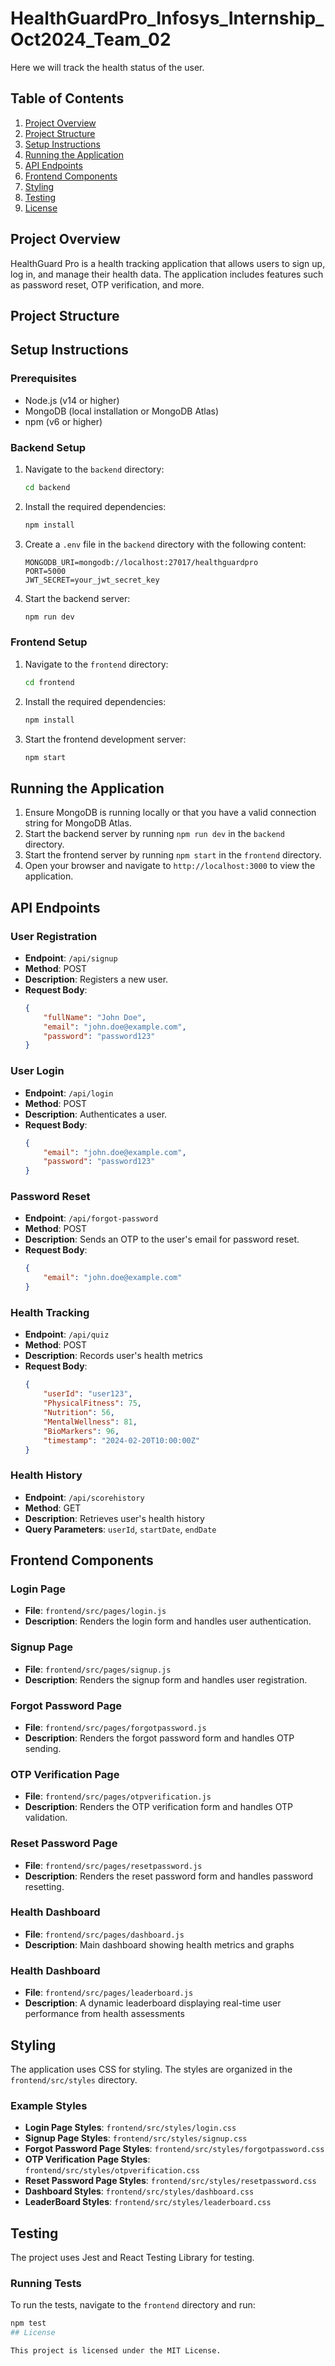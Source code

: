 # HealthGuardPro_Infosys_Internship_Oct2024_Team_02

Here we will track the health status of the user.

## Table of Contents

1. [Project Overview](#project-overview)
2. [Project Structure](#project-structure)
3. [Setup Instructions](#setup-instructions)
4. [Running the Application](#running-the-application)
5. [API Endpoints](#api-endpoints)
6. [Frontend Components](#frontend-components)
7. [Styling](#styling)
8. [Testing](#testing)
9. [License](#license)

## Project Overview

HealthGuard Pro is a health tracking application that allows users to sign up, log in, and manage their health data. The application includes features such as password reset, OTP verification, and more.

## Project Structure

## Setup Instructions

### Prerequisites

- Node.js (v14 or higher)
- MongoDB (local installation or MongoDB Atlas)
- npm (v6 or higher)

### Backend Setup

1. Navigate to the `backend` directory:

    ```sh
    cd backend
    ```

2. Install the required dependencies:

    ```sh
    npm install
    ```

3. Create a `.env` file in the `backend` directory with the following content:

    ```plaintext
    MONGODB_URI=mongodb://localhost:27017/healthguardpro
    PORT=5000
    JWT_SECRET=your_jwt_secret_key
    ```

4. Start the backend server:

    ```sh
    npm run dev
    ```

### Frontend Setup

1. Navigate to the `frontend` directory:

    ```sh
    cd frontend
    ```

2. Install the required dependencies:

    ```sh
    npm install
    ```

3. Start the frontend development server:

    ```sh
    npm start
    ```

## Running the Application

1. Ensure MongoDB is running locally or that you have a valid connection string for MongoDB Atlas.
2. Start the backend server by running `npm run dev` in the `backend` directory.
3. Start the frontend server by running `npm start` in the `frontend` directory.
4. Open your browser and navigate to `http://localhost:3000` to view the application.

## API Endpoints

### User Registration

- **Endpoint**: `/api/signup`
- **Method**: POST
- **Description**: Registers a new user.
- **Request Body**:
    ```json
    {
        "fullName": "John Doe",
        "email": "john.doe@example.com",
        "password": "password123"
    }
    ```

### User Login

- **Endpoint**: `/api/login`
- **Method**: POST
- **Description**: Authenticates a user.
- **Request Body**:
    ```json
    {
        "email": "john.doe@example.com",
        "password": "password123"
    }
    ```

### Password Reset

- **Endpoint**: `/api/forgot-password`
- **Method**: POST
- **Description**: Sends an OTP to the user's email for password reset.
- **Request Body**:
    ```json
    {
        "email": "john.doe@example.com"
    }
    ```

### Health Tracking

- **Endpoint**: `/api/quiz`
- **Method**: POST
- **Description**: Records user's health metrics
- **Request Body**:
    ```json
    {
        "userId": "user123",
        "PhysicalFitness": 75,
        "Nutrition": 56,
        "MentalWellness": 81,
        "BioMarkers": 96,
        "timestamp": "2024-02-20T10:00:00Z"
    }
    ```

### Health History

- **Endpoint**: `/api/scorehistory`
- **Method**: GET
- **Description**: Retrieves user's health history
- **Query Parameters**: `userId`, `startDate`, `endDate`

## Frontend Components

### Login Page

- **File**: `frontend/src/pages/login.js`
- **Description**: Renders the login form and handles user authentication.

### Signup Page

- **File**: `frontend/src/pages/signup.js`
- **Description**: Renders the signup form and handles user registration.

### Forgot Password Page

- **File**: `frontend/src/pages/forgotpassword.js`
- **Description**: Renders the forgot password form and handles OTP sending.

### OTP Verification Page

- **File**: `frontend/src/pages/otpverification.js`
- **Description**: Renders the OTP verification form and handles OTP validation.

### Reset Password Page

- **File**: `frontend/src/pages/resetpassword.js`
- **Description**: Renders the reset password form and handles password resetting.

### Health Dashboard

- **File**: `frontend/src/pages/dashboard.js`
- **Description**: Main dashboard showing health metrics and graphs

### Health Dashboard

- **File**: `frontend/src/pages/leaderboard.js`
- **Description**: A dynamic leaderboard displaying real-time user performance from health assessments

## Styling

The application uses CSS for styling. The styles are organized in the `frontend/src/styles` directory.

### Example Styles

- **Login Page Styles**: `frontend/src/styles/login.css`
- **Signup Page Styles**: `frontend/src/styles/signup.css`
- **Forgot Password Page Styles**: `frontend/src/styles/forgotpassword.css`
- **OTP Verification Page Styles**: `frontend/src/styles/otpverification.css`
- **Reset Password Page Styles**: `frontend/src/styles/resetpassword.css`
- **Dashboard Styles**: `frontend/src/styles/dashboard.css`
- **LeaderBoard Styles**: `frontend/src/styles/leaderboard.css`
  
## Testing

The project uses Jest and React Testing Library for testing.

### Running Tests

To run the tests, navigate to the `frontend` directory and run:

```sh
npm test
## License

This project is licensed under the MIT License.
